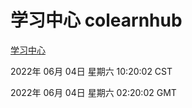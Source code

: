 # 学习中心 colearnhub
[学习中心](http://59.174.27.195:56308/colearnhub/)

2022年 06月 04日 星期六 10:20:02 CST

2022年 06月 04日 星期六 02:20:02 GMT
